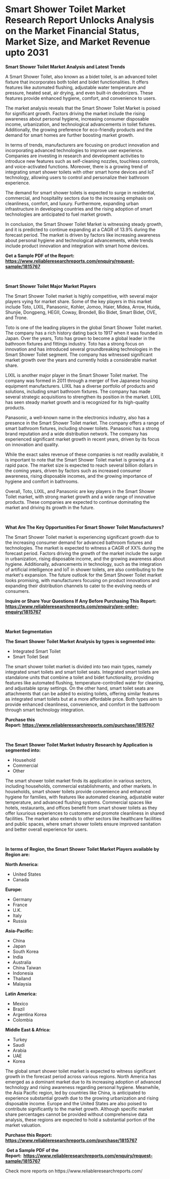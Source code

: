 <p><h1>Smart Shower Toilet Market Research Report Unlocks Analysis on the Market Financial Status, Market Size, and Market Revenue upto 2031</h1></p><p><strong>Smart Shower Toilet Market Analysis and Latest Trends</strong></p>
<p><p>A Smart Shower Toilet, also known as a bidet toilet, is an advanced toilet fixture that incorporates both toilet and bidet functionalities. It offers features like automated flushing, adjustable water temperature and pressure, heated seat, air drying, and even built-in deodorizers. These features provide enhanced hygiene, comfort, and convenience to users.</p><p>The market analysis reveals that the Smart Shower Toilet Market is poised for significant growth. Factors driving the market include the rising awareness about personal hygiene, increasing consumer disposable income, urbanization, and technological advancements in toilet fixtures. Additionally, the growing preference for eco-friendly products and the demand for smart homes are further boosting market growth.</p><p>In terms of trends, manufacturers are focusing on product innovation and incorporating advanced technologies to improve user experience. Companies are investing in research and development activities to introduce new features such as self-cleaning nozzles, touchless controls, and voice-activated functions. Moreover, there is a growing trend of integrating smart shower toilets with other smart home devices and IoT technology, allowing users to control and personalize their bathroom experience.</p><p>The demand for smart shower toilets is expected to surge in residential, commercial, and hospitality sectors due to the increasing emphasis on cleanliness, comfort, and luxury. Furthermore, expanding urban infrastructure in developing countries and the rising adoption of smart technologies are anticipated to fuel market growth.</p><p>In conclusion, the Smart Shower Toilet Market is witnessing steady growth, and it is predicted to continue expanding at a CAGR of 13.9% during the forecast period. The market is driven by factors like increasing awareness about personal hygiene and technological advancements, while trends include product innovation and integration with smart home devices.</p></p>
<p><strong>Get a Sample PDF of the Report:&nbsp; <a href="https://www.reliableresearchreports.com/enquiry/request-sample/1815767">https://www.reliableresearchreports.com/enquiry/request-sample/1815767</a></strong></p>
<p>&nbsp;</p>
<p><strong>Smart Shower Toilet Major Market Players</strong></p>
<p><p>The Smart Shower Toilet market is highly competitive, with several major players vying for market share. Some of the key players in this market include Toto, LIXIL, Panasonic, Kohler, Jomoo, Haier, Midea, Arrow, Huida, Shunjie, Dongpeng, HEGII, Coway, Brondell, Bio Bidet, Smart Bidet, OVE, and Trone.</p><p>Toto is one of the leading players in the global Smart Shower Toilet market. The company has a rich history dating back to 1917 when it was founded in Japan. Over the years, Toto has grown to become a global leader in the bathroom fixtures and fittings industry. Toto has a strong focus on innovation and has introduced several groundbreaking technologies in the Smart Shower Toilet segment. The company has witnessed significant market growth over the years and currently holds a considerable market share.</p><p>LIXIL is another major player in the Smart Shower Toilet market. The company was formed in 2011 through a merger of five Japanese housing equipment manufacturers. LIXIL has a diverse portfolio of products and solutions, including smart bathroom fixtures. The company has made several strategic acquisitions to strengthen its position in the market. LIXIL has seen steady market growth and is recognized for its high-quality products.</p><p>Panasonic, a well-known name in the electronics industry, also has a presence in the Smart Shower Toilet market. The company offers a range of smart bathroom fixtures, including shower toilets. Panasonic has a strong brand reputation and a wide distribution network. The company has experienced significant market growth in recent years, driven by its focus on innovation and quality.</p><p>While the exact sales revenue of these companies is not readily available, it is important to note that the Smart Shower Toilet market is growing at a rapid pace. The market size is expected to reach several billion dollars in the coming years, driven by factors such as increased consumer awareness, rising disposable incomes, and the growing importance of hygiene and comfort in bathrooms.</p><p>Overall, Toto, LIXIL, and Panasonic are key players in the Smart Shower Toilet market, with strong market growth and a wide range of innovative products. These companies are expected to continue dominating the market and driving its growth in the future.</p></p>
<p>&nbsp;</p>
<p><strong>What Are The Key Opportunities For Smart Shower Toilet Manufacturers?</strong></p>
<p><p>The Smart Shower Toilet market is experiencing significant growth due to the increasing consumer demand for advanced bathroom fixtures and technologies. The market is expected to witness a CAGR of XX% during the forecast period. Factors driving the growth of the market include the surge in urbanization, rising disposable income, and the growing awareness about hygiene. Additionally, advancements in technology, such as the integration of artificial intelligence and IoT in shower toilets, are also contributing to the market's expansion. The future outlook for the Smart Shower Toilet market looks promising, with manufacturers focusing on product innovations and expanding their distribution channels to cater to the evolving needs of consumers.</p></p>
<p><strong>Inquire or Share Your Questions If Any Before Purchasing This Report: <a href="https://www.reliableresearchreports.com/enquiry/pre-order-enquiry/1815767">https://www.reliableresearchreports.com/enquiry/pre-order-enquiry/1815767</a></strong></p>
<p>&nbsp;</p>
<p><strong>Market Segmentation</strong></p>
<p><strong>The Smart Shower Toilet Market Analysis by types is segmented into:</strong></p>
<p><ul><li>Integrated Smart Toilet</li><li>Smart Toilet Seat</li></ul></p>
<p><p>The smart shower toilet market is divided into two main types, namely integrated smart toilets and smart toilet seats. Integrated smart toilets are standalone units that combine a toilet and bidet functionality, providing features like automated flushing, temperature-controlled water for cleaning, and adjustable spray settings. On the other hand, smart toilet seats are attachments that can be added to existing toilets, offering similar features as integrated smart toilets but at a more affordable price. Both types aim to provide enhanced cleanliness, convenience, and comfort in the bathroom through smart technology integration.</p></p>
<p><strong>Purchase this Report:&nbsp;<a href="https://www.reliableresearchreports.com/purchase/1815767">https://www.reliableresearchreports.com/purchase/1815767</a></strong></p>
<p>&nbsp;</p>
<p><strong>The Smart Shower Toilet Market Industry Research by Application is segmented into:</strong></p>
<p><ul><li>Household</li><li>Commercial</li><li>Other</li></ul></p>
<p><p>The smart shower toilet market finds its application in various sectors, including households, commercial establishments, and other markets. In households, smart shower toilets provide convenience and enhanced hygiene for families, with features like automated cleaning, adjustable water temperature, and advanced flushing systems. Commercial spaces like hotels, restaurants, and offices benefit from smart shower toilets as they offer luxurious experiences to customers and promote cleanliness in shared facilities. The market also extends to other sectors like healthcare facilities and public spaces, where smart shower toilets ensure improved sanitation and better overall experience for users.</p></p>
<p>&nbsp;</p>
<p><strong>In terms of Region, the Smart Shower Toilet Market Players available by Region are:</strong></p>
<p>
    <p> <strong> North America: </strong>
        <ul>
            <li>United States</li>
            <li>Canada</li>
        </ul>
        </p> 
    <p> <strong> Europe: </strong>
        <ul>
            <li>Germany</li>
            <li>France</li>
            <li>U.K.</li>
            <li>Italy</li>
            <li>Russia</li>
        </ul>
        </p> 
    <p> <strong> Asia-Pacific: </strong>
        <ul>
            <li>China</li>
            <li>Japan</li>
            <li>South Korea</li>
            <li>India</li>
            <li>Australia</li>
            <li>China Taiwan</li>
            <li>Indonesia</li>
            <li>Thailand</li>
            <li>Malaysia</li>
        </ul>
        </p> 
    <p> <strong> Latin America: </strong>
        <ul>
            <li>Mexico</li>
            <li>Brazil</li>
            <li>Argentina Korea</li>
            <li>Colombia</li>
        </ul>
        </p> 
    <p> <strong> Middle East & Africa: </strong>
        <ul>
            <li>Turkey</li>
            <li>Saudi</li>
            <li>Arabia</li>
            <li>UAE</li>
            <li>Korea</li>
        </ul>
    </p>
    </p>
<p><p>The global smart shower toilet market is expected to witness significant growth in the forecast period across various regions. North America has emerged as a dominant market due to its increasing adoption of advanced technology and rising awareness regarding personal hygiene. Meanwhile, the Asia Pacific region, led by countries like China, is anticipated to experience substantial growth due to the growing urbanization and rising disposable income. Europe and the United States are also poised to contribute significantly to the market growth. Although specific market share percentages cannot be provided without comprehensive data analysis, these regions are expected to hold a substantial portion of the market valuation.</p></p>
<p><strong>Purchase this Report: <a href="https://www.reliableresearchreports.com/purchase/1815767">https://www.reliableresearchreports.com/purchase/1815767</a></strong></p>
<p>&nbsp;<strong>Get a Sample PDF of the Report:&nbsp;&nbsp;<a href="https://www.reliableresearchreports.com/enquiry/request-sample/1815767">https://www.reliableresearchreports.com/enquiry/request-sample/1815767</a></strong></p>
<p><strong></strong></p>
<p>Check more reports on https://www.reliableresearchreports.com/</p>